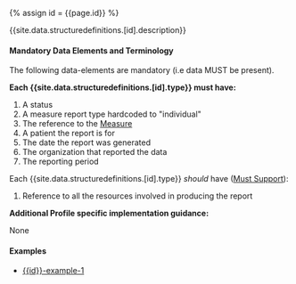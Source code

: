 {% assign id = {{page.id}} %}


{{site.data.structuredefinitions.[id].description}}

#### Mandatory Data Elements and Terminology

The following data-elements are mandatory (i.e data MUST be present).

**Each {{site.data.structuredefinitions.[id].type}} must have:**

1. A status
1. A measure report type hardcoded to "individual"
1. The reference to the [Measure]({{site.data.fhir.path}}/measure.html)
1. A patient the report is for
1. The date the report was generated
1. The organization that reported the data
1. The reporting period

Each {{site.data.structuredefinitions.[id].type}} *should* have ([Must Support]({{site.data.fhir.qicore}}/index.html#must-support)):

1. Reference to all the resources involved in producing the report

**Additional Profile specific implementation guidance:**

None

#### Examples

- [{{id}}-example-1](todo.html)

